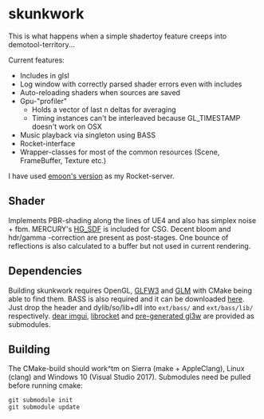 # skunkwork
This is what happens when a simple shadertoy feature creeps into demotool-territory...

Current features:
  * Includes in glsl
  * Log window with correctly parsed shader errors even with includes
  * Auto-reloading shaders when sources are saved
  * Gpu-"profiler"
    * Holds a vector of last n deltas for averaging
    * Timing instances can't be interleaved because GL_TIMESTAMP doesn't work on OSX
  * Music playback via singleton using BASS
  * Rocket-interface
  * Wrapper-classes for most of the common resources (Scene, FrameBuffer, Texture etc.)

I have used [emoon's version](https://github.com/emoon/rocket) as my Rocket-server.

## Shader

Implements PBR-shading along the lines of UE4 and also has simplex noise + fbm.
MERCURY's [HG_SDF](http://mercury.sexy/hg_sdf) is included for CSG. Decent bloom
and hdr/gamma -correction are present as post-stages. One bounce of reflections is
also calculated to a buffer but not used in current rendering.

## Dependencies
Building skunkwork requires OpenGL, [GLFW3](http://www.glfw.org) and
[GLM](http://glm.g-truc.net/0.9.8/index.html) with CMake being able to find them.
BASS is also required and it can be downloaded [here](https://www.un4seen.com/bass.html).
Just drop the header and dylib/so/lib+dll into `ext/bass/` and `ext/bass/lib/` respectively.
[dear imgui](https://github.com/ocornut/imgui), [librocket](https://github.com/rocket/rocket)
and [pre-generated gl3w](https://github.com/sndels/libgl3w) are provided as submodules.

## Building
The CMake-build should work^tm on Sierra (make + AppleClang), Linux (clang) and
Windows 10 (Visual Studio 2017). Submodules need be pulled before running cmake:
```
git submodule init
git submodule update
```

